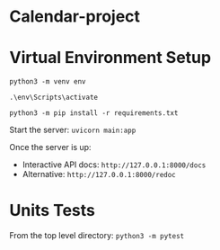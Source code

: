 # Calendar-project

# Virtual Environment Setup

`python3 -m venv env`

`.\env\Scripts\activate`

`python3 -m pip install -r requirements.txt`

Start the server:
`uvicorn main:app`

Once the server is up:

- Interactive API docs: `http://127.0.0.1:8000/docs`
- Alternative: `http://127.0.0.1:8000/redoc`

# Units Tests

From the top level directory:
`python3 -m pytest`
